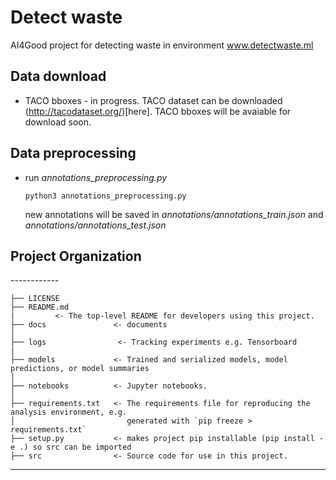# Detect waste
AI4Good project for detecting waste in environment
www.detectwaste.ml

## Data download
* TACO bboxes - in progress. TACO dataset can be downloaded (http://tacodataset.org/)[here]. TACO bboxes will be avaiable for download soon.

## Data preprocessing
* run *annotations_preprocessing.py*

    `python3 annotations_preprocessing.py`

    new annotations will be saved in *annotations/annotations_train.json* and *annotations/annotations_test.json*

## Project Organization
<in progress>
------------

    ├── LICENSE
    ├── README.md 
    |         <- The top-level README for developers using this project.
    ├── docs               <- documents
    │
    ├── logs          	    <- Tracking experiments e.g. Tensorboard
    |
    ├── models             <- Trained and serialized models, model predictions, or model summaries
    │
    ├── notebooks          <- Jupyter notebooks. 
    │
    ├── requirements.txt   <- The requirements file for reproducing the analysis environment, e.g.
    │                         generated with `pip freeze > requirements.txt`
    ├── setup.py           <- makes project pip installable (pip install -e .) so src can be imported
    ├── src                <- Source code for use in this project.


--------
